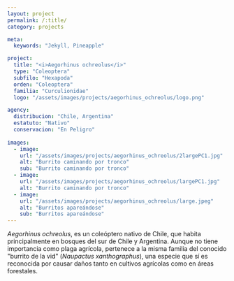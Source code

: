 ```yaml
---
layout: project
permalink: /:title/
category: projects

meta:
  keywords: "Jekyll, Pineapple"

project:
  title: "<i>Aegorhinus ochreolus</i>"
  type: "Coleoptera"
  subfilo: "Hexapoda"
  orden: "Coleoptera"
  familia: "Curculionidae"
  logo: "/assets/images/projects/aegorhinus_ochreolus/logo.png"

agency:
  distribucion: "Chile, Argentina"
  estatuto: "Nativo"
  conservacion: "En Peligro"
  
images:
  - image:
    url: "/assets/images/projects/aegorhinus_ochreolus/2largePC1.jpg"
    alt: "Burrito caminando por tronco"
    sub: "Burrito caminando por tronco"
  - image:
    url: "/assets/images/projects/aegorhinus_ochreolus/largePC1.jpg"
    alt: "Burrito caminando por tronco"
  - image:
    url: "/assets/images/projects/aegorhinus_ochreolus/large.jpeg"
    alt: "Burritos apareándose"
    sub: "Burritos apareándose"
---
```

<p><i>Aegorhinus ochreolus</i>, es un coleóptero nativo de Chile, que habita principalmente en bosques del sur de Chile y Argentina. Aunque no tiene importancia como plaga agrícola, pertenece a la misma familia del conocido "burrito de la vid" (<i>Naupactus xanthographus</i>), una especie que sí es reconocida por causar daños tanto en cultivos agrícolas como en áreas forestales.</p>
